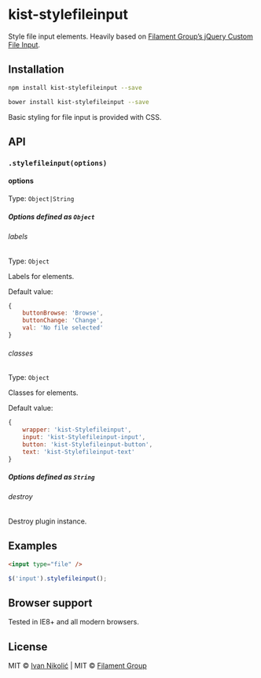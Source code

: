 # kist-stylefileinput

Style file input elements. Heavily based on [Filament Group’s jQuery Custom File Input](https://github.com/filamentgroup/jQuery-Custom-File-Input).

## Installation

```sh
npm install kist-stylefileinput --save

bower install kist-stylefileinput --save
```

Basic styling for file input is provided with CSS.

## API

### `.stylefileinput(options)`

#### options

Type: `Object|String`

##### Options defined as `Object`

###### labels

Type: `Object`

Labels for elements.

Default value:

```js
{
	buttonBrowse: 'Browse',
	buttonChange: 'Change',
	val: 'No file selected'
}
```

###### classes

Type: `Object`

Classes for elements.

Default value:

```js
{
	wrapper: 'kist-Stylefileinput',
	input: 'kist-Stylefileinput-input',
	button: 'kist-Stylefileinput-button',
	text: 'kist-Stylefileinput-text'
}
```

##### Options defined as `String`

###### destroy

Destroy plugin instance.

## Examples

```html
<input type="file" />
```

```js
$('input').stylefileinput();
```

## Browser support

Tested in IE8+ and all modern browsers.

## License

MIT © [Ivan Nikolić](http://ivannikolic.com) | MIT © [Filament Group](http://www.filamentgroup.com/)

